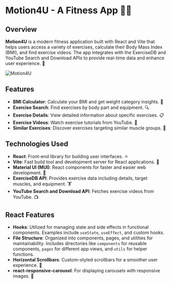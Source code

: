 # Motion4U - A Fitness App 🏋️‍♀️

## Overview

**Motion4U** is a modern fitness application built with React and Vite that helps users access a variety of exercises, calculate their Body Mass Index (BMI), and find exercise videos. The app integrates with the ExerciseDB and YouTube Search and Download APIs to provide real-time data and enhance user experience. 🌟

![Motion4U](https://example.com/path-to-your-screenshot.webp)  <!-- Replace with a relevant screenshot of your app -->

## Features

- **BMI Calculator**: Calculate your BMI and get weight category insights. 📏
- **Exercise Search**: Find exercises by body part and equipment. 🔍
- **Exercise Details**: View detailed information about specific exercises. 📋
- **Exercise Videos**: Watch exercise tutorials from YouTube. 🎥
- **Similar Exercises**: Discover exercises targeting similar muscle groups. 💪

## Technologies Used

- **React**: Front-end library for building user interfaces. ⚛️
- **Vite**: Fast build tool and development server for React applications. 🚀
- **Material UI (MUI)**: React components for faster and easier web development. 🎨
- **ExerciseDB API**: Provides exercise data including details, target muscles, and equipment. 🏋️
- **YouTube Search and Download API**: Fetches exercise videos from YouTube. 📺

## React Features

- **Hooks**: Utilized for managing state and side effects in functional components. Examples include `useState`, `useEffect`, and custom hooks.
- **File Structure**: Organized into components, pages, and utilities for maintainability. Includes directories like `components` for reusable components, `pages` for different app views, and `utils` for helper functions.
- **Horizontal Scrollbars**: Custom-styled scrollbars for a smoother user experience. 📜
- **react-responsive-carousel**: For displaying carousels with responsive images. 📸
